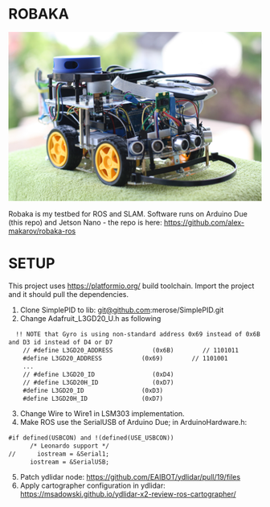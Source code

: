 # ROBAKA
![Alt text](design/images/IMG_0014.JPG?raw=true "Robaka")

Robaka is my testbed for ROS and SLAM. Software runs on Arduino Due (this repo) and Jetson Nano - the repo is here: https://github.com/alex-makarov/robaka-ros

# SETUP
This project uses https://platformio.org/ build toolchain. Import the project and it should pull the dependencies.

1. Clone SimplePID to lib: git@github.com:merose/SimplePID.git
2. Change Adafruit_L3GD20_U.h as following
```
  !! NOTE that Gyro is using non-standard address 0x69 instead of 0x6B and D3 id instead of D4 or D7
    // #define L3GD20_ADDRESS           (0x6B)        // 1101011
    #define L3GD20_ADDRESS           (0x69)        // 1101001
    ...
    // #define L3GD20_ID                (0xD4)
    // #define L3GD20H_ID               (0xD7)
    #define L3GD20_ID                (0xD3)
    #define L3GD20H_ID               (0xD7)
```
3. Change Wire to Wire1 in LSM303 implementation.
4. Make ROS use the SerialUSB of Arduino Due; in ArduinoHardware.h: 
```
#if defined(USBCON) and !(defined(USE_USBCON))
      /* Leonardo support */
//      iostream = &Serial1;
      iostream = &SerialUSB;
```
5. Patch ydlidar node: https://github.com/EAIBOT/ydlidar/pull/19/files
6. Apply cartographer configuration in ydlidar:  https://msadowski.github.io/ydlidar-x2-review-ros-cartographer/
